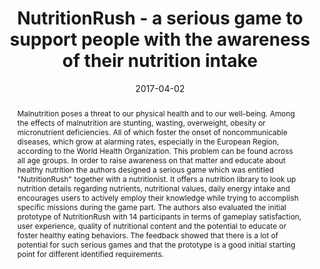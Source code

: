 ---
abstract: Malnutrition poses a threat to our physical health and to our well-being.
  Among the effects of malnutrition are stunting, wasting, overweight, obesity or
  micronutrient deficiencies. All of which foster the onset of noncommunicable diseases,
  which grow at alarming rates, especially in the European Region, according to the
  World Health Organization. This problem can be found across all age groups. In order
  to raise awareness on that matter and educate about healthy nutrition the authors
  designed a serious game which was entitled "NutritionRush" together with a nutritionist.
  It offers a nutrition library to look up nutrition details regarding nutrients,
  nutritional values, daily energy intake and encourages users to actively employ
  their knowledge while trying to accomplish specific missions during the game part.
  The authors also evaluated the initial prototype of NutritionRush with 14 participants
  in terms of gameplay satisfaction, user experience, quality of nutritional content
  and the potential to educate or foster healthy eating behaviors. The feedback showed
  that there is a lot of potential for such serious games and that the prototype is
  a good initial starting point for different identified requirements.
authors:
- René Baranyi
- Bernhard Steyrer
- Lukas Lechner
- Gevher Agbektas
- Nadja Lederer
- Thomas Grechenig
date: '2017-04-02'
featured: false
links:
- name: Publik
  url: https://publik.tuwien.ac.at/showentry.php?ID=267598&lang=2
publication: 'Vortrag: 2017 IEEE 5th International Conference on Serious Games and
  Applications for Health (SeGAH), Perth, Australia, from 2-4 April 2017; 02.04.2017
  - 04.04.2017; in: "2017 IEEE 5th International Conference on Serious Games and Applications
  for Health (SeGAH)", IEEE, (2017), ISBN: 978-1-5090-5483-1; S. 1 - 8'
publication_types:
- '1'
publishDate: '2017-04-02'
title: NutritionRush - a serious game to support people with the awareness of their
  nutrition intake
url_pdf: ''
---